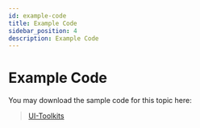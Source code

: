 ```yaml
---
id: example-code
title: Example Code
sidebar_position: 4
description: Example Code
---
```


# Example Code

You may download the sample code for this topic here:

> [UI-Toolkits](https://github.com/WPTF-Examples/UI-Toolkits)
